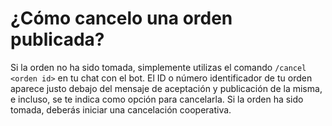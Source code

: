 # ¿Cómo cancelo una orden publicada?

Si la orden no ha sido tomada, simplemente utilizas el comando `/cancel <orden id>` en tu chat con el bot.
El ID o número identificador de tu orden aparece justo debajo del mensaje de aceptación y publicación de la misma, e incluso, se te indica como opción para cancelarla.
Si la orden ha sido tomada, deberás iniciar una cancelación cooperativa.
